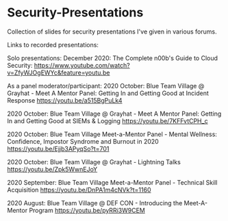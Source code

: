 # Security-Presentations
Collection of slides for security presentations I've given in various forums.

Links to recorded presentations:

Solo presentations:
December 2020: The Complete n00b's Guide to Cloud Security:
https://www.youtube.com/watch?v=ZfyWJOgEWYc&feature=youtu.be


As a panel moderator/participant:
2020 October: Blue Team Village @ Grayhat - Meet A Mentor Panel: Getting In and Getting Good at Incident Response
https://youtu.be/a515BgPuLk4

2020 October: Blue Team Village @ Grayhat - Meet A Mentor Panel: Getting In and Getting Good at SIEMs & Logging
https://youtu.be/7KFFvtCPH_c

2020 October: Blue Team Village Meet-a-Mentor Panel - Mental Wellness: Confidence, Impostor Syndrome and Burnout in 2020
https://youtu.be/Ejjb3APyqSo?t=701

2020 October: Blue Team Village @ Grayhat - Lightning Talks
https://youtu.be/Zpk5WwnEJoY

2020 September: Blue Team Village Meet-a-Mentor Panel - Technical Skill Acquisition
https://youtu.be/DnPA1m4cNVk?t=1160

2020 August: Blue Team Village @ DEF CON - Introducing the Meet-A-Mentor Program
https://youtu.be/pyRRi3W9CEM
